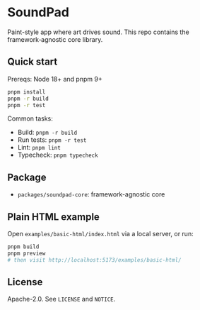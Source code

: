 # SoundPad

Paint-style app where art drives sound. This repo contains the framework‑agnostic core library.

## Quick start

Prereqs: Node 18+ and pnpm 9+

```bash
pnpm install
pnpm -r build
pnpm -r test
```

Common tasks:

- Build: `pnpm -r build`
- Run tests: `pnpm -r test`
- Lint: `pnpm lint`
- Typecheck: `pnpm typecheck`

## Package

- `packages/soundpad-core`: framework-agnostic core

## Plain HTML example

Open `examples/basic-html/index.html` via a local server, or run:

```bash
pnpm build
pnpm preview
# then visit http://localhost:5173/examples/basic-html/
```

## License

Apache-2.0. See `LICENSE` and `NOTICE`.

